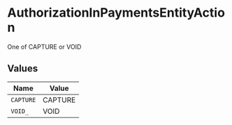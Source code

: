 # AuthorizationInPaymentsEntityAction

One of CAPTURE or VOID


## Values

| Name      | Value     |
| --------- | --------- |
| `CAPTURE` | CAPTURE   |
| `VOID_`   | VOID      |